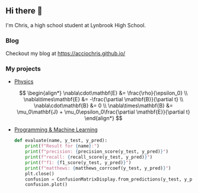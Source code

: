 ## Hi there 👋

I'm Chris, a high school student at Lynbrook High School.

### Blog

Checkout my blog at https://acciochris.github.io/

### My projects

- [Physics](https://acciochris.github.io/physics-notes)
  
  $$
  \begin{align*}
      \nabla\cdot\mathbf{E} &= \frac{\rho}{\epsilon_0} \\
      \nabla\times\mathbf{E} &= -\frac{\partial \mathbf{B}}{\partial t} \\
      \nabla\cdot\mathbf{B} &= 0 \\
      \nabla\times\mathbf{B} &= \mu_0\mathbf{J} + \mu_0\epsilon_0\frac{\partial \mathbf{E}}{\partial t}
  \end{align*}
  $$
- [Programming & Machine Learning](https://github.com/acciochris/machine-learning)
  
  ```python
  def evaluate(name, y_test, y_pred):
      print(f"Result for {name}:")
      print(f"precision: {precision_score(y_test, y_pred)}")
      print(f"recall: {recall_score(y_test, y_pred)}")
      print(f"f1: {f1_score(y_test, y_pred)}")
      print(f"matthews: {matthews_corrcoef(y_test, y_pred)}")
      plt.close()
      confusion = ConfusionMatrixDisplay.from_predictions(y_test, y_pred)
      confusion.plot()
  ```
